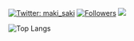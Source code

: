 [![Twitter: maki_saki](https://img.shields.io/twitter/follow/nishijima_13?style=social)](https://twitter.com/nishijima_13)
[![Followers](https://badgen.org/img/zenn/nishijima13/followers?style=flat)](https://zenn.dev/nishijima13)
![](https://komarev.com/ghpvc/?username=nishijima13)

![Top Langs](https://github-readme-stats.vercel.app/api/top-langs/?username=nishijima13&layout=compact)
